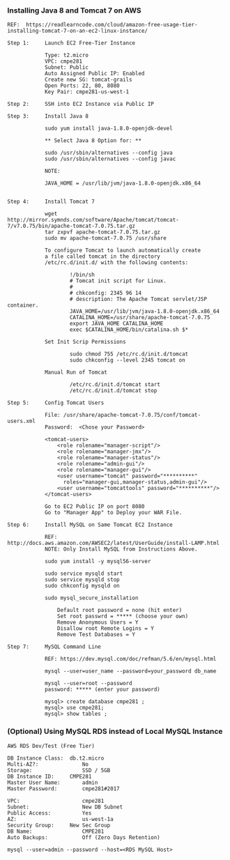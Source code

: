### Installing Java 8 and Tomcat 7 on AWS

	REF:  https://readlearncode.com/cloud/amazon-free-usage-tier-installing-tomcat-7-on-an-ec2-linux-instance/
	
	Step 1: 	Launch EC2 Free-Tier Instance
	
				Type: t2.micro
				VPC: cmpe281
				Subnet: Public
				Auto Assigned Public IP: Enabled
				Create new SG: tomcat-grails
				Open Ports: 22, 80, 8080
				Key Pair: cmpe281-us-west-1
				
	Step 2:		SSH into EC2 Instance via Public IP
	
	Step 3:		Install Java 8
	
				sudo yum install java-1.8.0-openjdk-devel
				
				** Select Java 8 Option for: **
				
				sudo /usr/sbin/alternatives --config java
				sudo /usr/sbin/alternatives --config javac
				
				NOTE:  
				
				JAVA_HOME = /usr/lib/jvm/java-1.8.0-openjdk.x86_64
				
	
	Step 4:		Install Tomcat 7
	
				wget http://mirror.symnds.com/software/Apache/tomcat/tomcat-7/v7.0.75/bin/apache-tomcat-7.0.75.tar.gz
				tar zxpvf apache-tomcat-7.0.75.tar.gz
				sudo mv apache-tomcat-7.0.75 /usr/share

				To configure Tomcat to launch automatically create 
				a file called tomcat in the directory 
				/etc/rc.d/init.d/ with the following contents:
					
						!/bin/sh
						# Tomcat init script for Linux.
						#
						# chkconfig: 2345 96 14
						# description: The Apache Tomcat servlet/JSP container.
						JAVA_HOME=/usr/lib/jvm/java-1.8.0-openjdk.x86_64
						CATALINA_HOME=/usr/share/apache-tomcat-7.0.75
						export JAVA_HOME CATALINA_HOME
						exec $CATALINA_HOME/bin/catalina.sh $*
				
				Set Init Scrip Permissions
				
						sudo chmod 755 /etc/rc.d/init.d/tomcat
						sudo chkconfig --level 2345 tomcat on
						
				Manual Run of Tomcat
				
						/etc/rc.d/init.d/tomcat start
						/etc/rc.d/init.d/tomcat stop

	Step 5:		Config Tomcat Users
	
				File: /usr/share/apache-tomcat-7.0.75/conf/tomcat-users.xml
				Password:  <Chose your Password>
				
				<tomcat-users>
					<role rolename="manager-script"/>
					<role rolename="manager-jmx"/>
					<role rolename="manager-status"/>
					<role rolename="admin-gui"/>
					<role rolename="manager-gui"/>
					<user username="tomcat" password="**********" 
					  roles="manager-gui,manager-status,admin-gui"/>
					<user username="tomcattools" password="**********"/>
				</tomcat-users>
	
				Go to EC2 Public IP on port 8080
				Go to "Manager App" to Deploy your WAR File.
				
	Step 6:		Install MySQL on Same Tomcat EC2 Instance
	
				REF:  http://docs.aws.amazon.com/AWSEC2/latest/UserGuide/install-LAMP.html
				NOTE: Only Install MySQL from Instructions Above.
				
				sudo yum install -y mysql56-server 
				
				sudo service mysqld start
				sudo service mysqld stop
				sudo chkconfig mysqld on
				
				sudo mysql_secure_installation
					
					Default root password = none (hit enter)
					Set root passwrd = ***** (choose your own)
					Remove Anonymous Users = Y
					Disallow root Remote Logins = Y
					Remove Test Databases = Y
				
	Step 7:		MySQL Command Line
	
				REF: https://dev.mysql.com/doc/refman/5.6/en/mysql.html
				
				mysql --user=user_name --password=your_password db_name
				
				mysql --user=root --password
				password: ***** (enter your password)
				
				mysql> create database cmpe281 ;
				mysql> use cmpe281;
				mysql> show tables ;


### (Optional) Using MySQL RDS instead of Local MySQL Instance

	AWS RDS Dev/Test (Free Tier)
	
	DB Instance Class:	db.t2.micro
	Multi-AZ?:				No
	Storage:				SSD / 5GB
	DB Instance ID:		CMPE281
	Master User Name:		admin
	Master Password:		cmpe281#2017
	
	VPC:					cmpe281
	Subnet:					New DB Subnet
	Public Access:			Yes
	AZ:						us-west-1a
	Security Group:		New Sec Group
	DB Name:				CMPE281
	Auto Backups:			Off (Zero Days Retention)

	mysql --user=admin --password --host=<RDS MySQL Host>
				
				